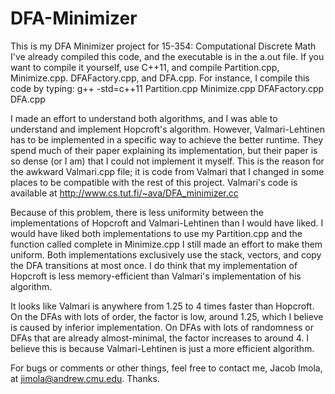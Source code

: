 # DFA-Minimizer

This is my DFA Minimizer project for 15-354: Computational Discrete Math
I've already compiled this code, and the executable is in the a.out file.
If you want to compile it yourself, use C++11, and compile Partition.cpp, Minimize.cpp. DFAFactory.cpp, and DFA.cpp.
For instance, I compile this code by typing:
g++ -std=c++11 Partition.cpp Minimize.cpp DFAFactory.cpp DFA.cpp

I made an effort to understand both algorithms, and I was able to understand and implement Hopcroft's algorithm.
However, Valmari-Lehtinen has to be implemented in a specific way to achieve the better runtime. They spend much of their paper explaining its implementation, but their paper is so dense (or I am) that I could not implement it myself.
This is the reason for the awkward Valmari.cpp file; it is code from Valmari that I changed in some places to be compatible with the rest of this project.
Valmari's code is available at http://www.cs.tut.fi/~ava/DFA_minimizer.cc

Because of this problem, there is less uniformity between the implementations of Hopcroft and Valmari-Lehtinen than I would have liked.
I would have liked both implementations to use my Partition.cpp and the function called complete in Minimize.cpp
I still made an effort to make them uniform. Both implementations exclusively use the stack, vectors, and copy the DFA transitions at most once.
I do think that my implementation of Hopcroft is less memory-efficient than Valmari's implementation of his algorithm.

It looks like Valmari is anywhere from 1.25 to 4 times faster than Hopcroft. On the DFAs with lots of order, the factor is low, around 1.25, which I believe is caused by inferior implementation.
On DFAs with lots of randomness or DFAs that are already almost-minimal, the factor increases to around 4. I believe this is because Valmari-Lehtinen is just a more efficient algorithm.

For bugs or comments or other things, feel free to contact me, Jacob Imola, at jimola@andrew.cmu.edu. Thanks.